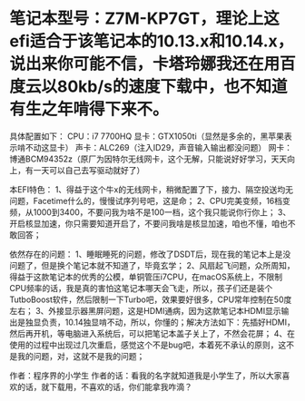 # 笔记本型号：Z7M-KP7GT，理论上这efi适合于该笔记本的10.13.x和10.14.x，说出来你可能不信，卡塔玲娜我还在用百度云以80kb/s的速度下载中，也不知道有生之年啃得下来不。

具体配置如下：
     CPU：i7 7700HQ
     显卡：GTX1050ti（显然是多余的，黑苹果表示啃不动这显卡）
     声卡：ALC269（注入ID29，声音输入输出都没问题）
     网卡：博通BCM94352z（原厂为因特尔无线网卡，这个无解，只能说好好学习，天天向上，有一天可以自己去写驱动就好了）

本EFI特色：
    1、得益于这个牛x的无线网卡，稍微配置了下，接力、隔空投送均无问题，Facetime什么的，慢慢试序列号吧，这是命；
    2、CPU完美变频，16档变频，从1000到3400，不要问我为啥不是100一档，这个我只能说你行你上；
    3、开启核显加速，你只需要知道开启了，不要问我啥是核显加速，咱也不懂，咱也不敢回答；


依然存在的问题：
1、睡眠睡死的问题，修改了DSDT后，现在我的笔记本上是没问题了，但是换个笔记本就不知道了，毕竟玄学；
2、风扇起飞问题，众所周知，得益于这款笔记本的优秀的公模，单铜管压i7CPU，在macOS系统上，不限制CPU频率的话，我是真的害怕这笔记本哪天会飞走，所以，孩子们还是装个TutboBoost软件，然后限制一下Turbo吧，效果要好很多，CPU常年控制在50度左右；
3、外接显示器黑屏问题，这是HDMI通病，因为这款笔记本HDMI显示输出是独显负责，10.14独显啃不动，所以，你懂的；解决方法如下：先插好HDMI，然后再开机，等电脑进入系统后，可以把笔记本盖子关上了，不然会花屏；
4、在使用的过程中出现过几次重启，感觉这个不是bug吧，本着死不承认的原则，这不是我的问题，对，这就不是我的问题；




作者：程序界的小学生
作者的话：看我的名字就知道我是小学生了，所以大家喜欢的话，就下载用，不喜欢的话，你们能拿我咋滴？

